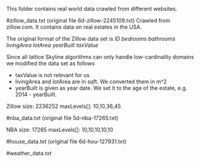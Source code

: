 

This folder contains real world data crawled from different websites.

#zillow_data.txt (original file 6d-zillow-2245109.txt) 
Crawled from zillow.com. It contains data on real estates in the USA. 

The original format of the Zillow data set is
*ID bedrooms bathrooms livingArea lotArea yearBuilt taxValue*

Since all lattice Skyline algorithms can only handle low-cardinality domains we modified the data set as follows
 
* taxValue is not relevant for us
* livingArea and lotArea are in sqft. We converted them in m^2
* yearBuilt is given as year date. We set it to the age of the estate, e.g. 2014 - yearBuilt. 

Zillow size:  2236252
maxLevels[]:  10,10,36,45


#nba_data.txt (original file 5d-nba-17265.txt)

NBA size: 17265
maxLevels[]: 10,10,10,10,10 



#house_data.txt (original file 6d-hou-127931.txt)





#weather_data.txt 






